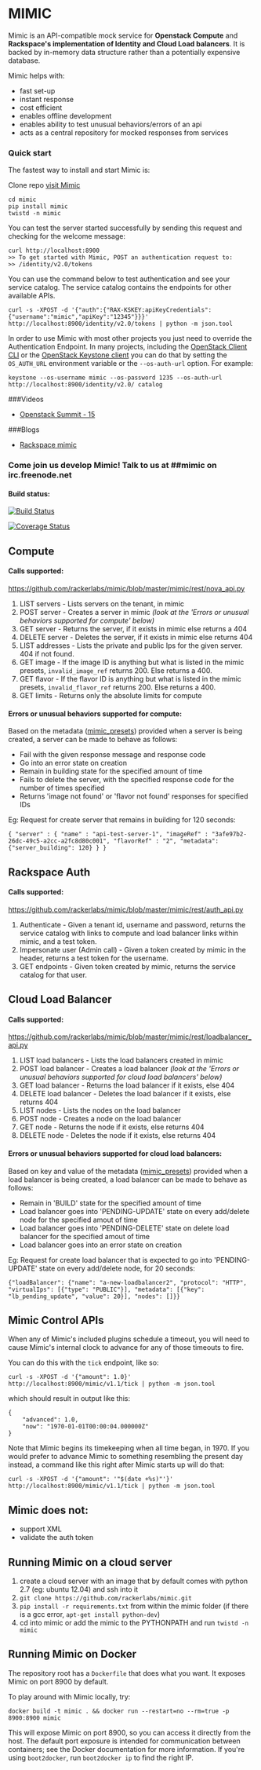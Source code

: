 # MIMIC #

Mimic is an API-compatible mock service for  __Openstack Compute__ and __Rackspace's implementation of Identity and Cloud Load balancers__. It is backed by in-memory data structure rather than a potentially expensive database.

Mimic helps with:
* fast set-up
* instant response
* cost efficient
* enables offline development
* enables ability to test unusual behaviors/errors of an api
* acts as a central repository for mocked responses from services

### Quick start

The fastest way to install and start Mimic is:

Clone repo [visit Mimic](https://github.com/rackerlabs/mimic) 

    cd mimic
    pip install mimic
    twistd -n mimic


You can test the server started successfully by sending this request and checking for the
welcome message:

    curl http://localhost:8900
    >> To get started with Mimic, POST an authentication request to:
    >> /identity/v2.0/tokens

You can use the command below to test authentication and see your service catalog. The service catalog contains the endpoints for other available APIs.

    curl -s -XPOST -d '{"auth":{"RAX-KSKEY:apiKeyCredentials":{"username":"mimic","apiKey":"12345"}}}' http://localhost:8900/identity/v2.0/tokens | python -m json.tool

In order to use Mimic with most other projects you just need to override the Authentication Endpoint. In many projects, including the [OpenStack Client CLI](https://wiki.openstack.org/wiki/OpenStackClient) or the [OpenStack Keystone client](https://github.com/openstack/python-keystoneclient/) you can do that by setting the `OS_AUTH_URL` environment variable or the `--os-auth-url` option. For example:

    keystone --os-username mimic --os-password 1235 --os-auth-url http://localhost:8900/identity/v2.0/ catalog

###Videos
- [Openstack Summit - 15](https://www.youtube.com/watch?feature=player_embedded&v=HKUUQme3dwA)

###Blogs
- [Rackspace mimic](http://www.rackspace.com/blog/mimic-mocks-not-driven-by-tests/)

### Come join us develop Mimic! Talk to us at ##mimic on irc.freenode.net ###

#### Build status: ####
[![Build Status](https://travis-ci.org/rackerlabs/mimic.svg?branch=master)](https://travis-ci.org/rackerlabs/mimic)

[![Coverage Status](https://coveralls.io/repos/rackerlabs/mimic/badge.png)](https://coveralls.io/r/rackerlabs/mimic)

## Compute ##

#### Calls supported: ####
https://github.com/rackerlabs/mimic/blob/master/mimic/rest/nova_api.py

1. LIST servers - Lists servers on the tenant, in mimic
2. POST server - Creates a server in mimic *(look at the 'Errors or unusual behaviors supported for compute' below)*
3. GET server - Returns the server, if it exists in mimic else returns a 404
4. DELETE server - Deletes the server, if it exists in mimic else returns 404
5. LIST addresses - Lists the private and public Ips for the given server. 404 if not found.
6. GET image - If the image ID is anything but what is listed in the mimic presets, `invalid_image_ref`
			   returns 200. Else returns a 400.
7. GET flavor - If the flavor ID is anything but what is listed in the mimic presets, `invalid_flavor_ref`
			   returns 200. Else returns a 400.
8. GET limits - Returns only the absolute limits for compute

#### Errors or unusual behaviors supported for compute: ####
Based on the metadata ([mimic_presets](https://github.com/rackerlabs/mimic/blob/master/mimic/canned_responses/mimic_presets.py)) provided when a server is being created, a server can be made to behave as follows:
* Fail with the given response message and response code
* Go into an error state on creation
* Remain in building state for the specified amount of time
* Fails to delete the server, with the specified response code for the number of times specified
* Returns 'image not found' or 'flavor not found' responses for specified IDs

Eg:
Request for create server that remains in building for 120 seconds:

`{
    "server" : {
        "name" : "api-test-server-1",
        "imageRef" : "3afe97b2-26dc-49c5-a2cc-a2fc8d80c001",
        "flavorRef" : "2",
        "metadata": {"server_building": 120}
    }
 }`


## Rackspace Auth ##

#### Calls supported: ####
https://github.com/rackerlabs/mimic/blob/master/mimic/rest/auth_api.py

1. Authenticate - Given a tenant id, username and password, returns the service catalog with links to compute and load balancer links within mimic, and a test token.
2. Impersonate user (Admin call) - Given a token created by mimic in the header, returns a test token for the username.
3. GET endpoints - Given token created by mimic, returns the service catalog for that user.


## Cloud Load Balancer ##

#### Calls supported: ####
https://github.com/rackerlabs/mimic/blob/master/mimic/rest/loadbalancer_api.py

1. LIST load balancers - Lists the load balancers created in mimic
2. POST load balancer - Creates a load balancer *(look at the 'Errors or unusual behaviors supported for cloud load balancers' below)*
3. GET load balancer - Returns the load balancer if it exists, else 404
4. DELETE load balancer - Deletes the load balancer if it exists, else returns 404
5. LIST nodes - Lists the nodes on the load balancer
6. POST node - Creates a node on the load balancer
7. GET node - Returns the node if it exists, else returns 404
8. DELETE node - Deletes the node if it exists, else returns 404

#### Errors or unusual behaviors supported for cloud load balancers: ####
Based on key and value of the metadata ([mimic_presets](https://github.com/rackerlabs/mimic/blob/master/mimic/canned_responses/mimic_presets.py)) provided when a load balancer is being created, a load balancer can be made to behave as follows:
* Remain in 'BUILD' state for the specified amount of time
* Load balancer goes into 'PENDING-UPDATE' state on every add/delete node for the specified amout of time
* Load balancer goes into 'PENDING-DELETE' state on delete load balancer for the specified amout of time
* Load balancer goes into an error state on creation

Eg:
Request for create load balancer that is expected to go into 'PENDING-UPDATE' state on every add/delete
node, for 20 seconds:

`{"loadBalancer": {"name": "a-new-loadbalancer2", "protocol": "HTTP", "virtualIps": [{"type": "PUBLIC"}], "metadata": [{"key": "lb_pending_update", "value": 20}], "nodes": []}}`

## Mimic Control APIs ##

When any of Mimic's included plugins schedule a timeout, you will need to cause
Mimic's internal clock to advance for any of those timeouts to fire.

You can do this with the `tick` endpoint, like so:

    curl -s -XPOST -d '{"amount": 1.0}' http://localhost:8900/mimic/v1.1/tick | python -m json.tool

which should result in output like this:

    {
        "advanced": 1.0,
        "now": "1970-01-01T00:00:04.000000Z"
    }

Note that Mimic begins its timekeeping when all time began, in 1970.
If you would prefer to advance Mimic to something resembling the present day instead, a command like this right after Mimic starts up will do that:

    curl -s -XPOST -d '{"amount": '"$(date +%s)"'}' http://localhost:8900/mimic/v1.1/tick | python -m json.tool


## Mimic does not: ##
* support XML
* validate the auth token

## Running Mimic on a cloud server ##
1. create a cloud server with an image that by default comes with python 2.7 (eg: ubuntu 12.04) and ssh into it
2. `git clone https://github.com/rackerlabs/mimic.git`
3. `pip install -r requirements.txt` from within the mimic folder (if there is a gcc error, `apt-get install python-dev`)
4. cd into mimic or add the mimic to the PYTHONPATH and run `twistd -n mimic`

## Running Mimic on Docker ##

The repository root has a `Dockerfile` that does what you want. It exposes Mimic on port 8900 by default.

To play around with Mimic locally, try:

```
docker build -t mimic . && docker run --restart=no --rm=true -p 8900:8900 mimic
```

This will expose Mimic on port 8900, so you can access it directly from the host. The default port exposure is intended for communication between containers; see the Docker documentation for more information. If you're using `boot2docker`, run `boot2docker ip` to find the right IP.
